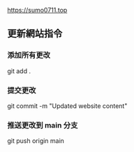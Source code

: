 https://sumo0711.top   

## 更新網站指令
### 添加所有更改
git add .

### 提交更改
git commit -m "Updated website content"

### 推送更改到 main 分支
git push origin main
